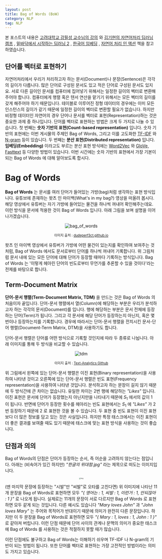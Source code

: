 ```yaml
---
layout: post
title: Bag of Words (BoW)
category: NLP
tag: NLP
---
```




본 포스트의 내용은 [고려대학교 강필성 교수님의 강의](https://www.youtube.com/watch?v=pXCHYq6PXto&list=PLetSlH8YjIfVzHuSXtG4jAC2zbEAErXWm) 와 [김기현의 자연어처리 딥러닝 캠프](http://www.yes24.com/Product/Goods/74802622) , [밑바닥에서 시작하는 딥러닝 2](http://www.yes24.com/Product/Goods/72173703) , [한국어 임베딩](http://m.yes24.com/goods/detail/78569687) , [자연어 처리 인 액션](http://www.yes24.com/Product/Goods/89232661) 책을 참고하였습니다.



## 단어를 벡터로 표현하기

자연어처리에서 우리가 처리하고자 하는 문서(Document)나 문장(Sentence)은 각각의 길이가 다릅니다. 많은 단어로 구성된 문서도 있고 적은 단어로 구성된 문서도 있지요. 서로 다른 길이인 문서를 컴퓨터에 집어넣기 위해서는 일정한 길이의 벡터로 변환해주어야 합니다. 컴퓨터에게 행렬 혹은 텐서 연산을 맡기기 위해서는 모든 벡터의 길이를 갖게 해주어야 하기 때문입니다. 테이블로 이루어진 정형 데이터의 경우에는 이미 모든 인스턴스의 길이가 같기 때문에 일정한 길이의 벡터로 변환할 필요가 없습니다. 하지만 비정형 데이터인 자연어의 경우 단어나 문서를 벡터로 표현(Representation)하는 것은 중요한 과제 중 하나입니다. 단어를 벡터로 표현하는 방법은 크게 두 가지로 나눌 수 있습니다. 첫 번째는 **숫자 기반의 표현(Count-based representation)** 입니다. 숫자 기반의 표현에는 이번 게시물의 주제인 Bag of Words, 그리고 이를 고도화한 [TF-IDF](https://yngie-c.github.io/nlp/2020/05/16/nlp_tf-idf/) 와 [N-gram](https://yngie-c.github.io/nlp/2020/05/22/nlp_ngram/) 등이 있습니다. 두 번째는 **분산 표현(Distributed representation)** 입니다. **임베딩(Embedding)** 이라고도 부르는 분산 표현 방식에는 [Word2Vec](https://yngie-c.github.io/nlp/2020/05/28/nlp_word2vec/) 와 [GloVe, Fasttext](https://yngie-c.github.io/nlp/2020/06/03/nlp_glove/) 등 다양한 방법이 있습니다. 이번 시간에는 숫자 기반의 표현에서 가장 기본이 되는 Bag of Words 에 대해 알아보도록 합시다.



# Bag of Words

**Bag of Words** 는 문서를 여러 단어가 들어있는 가방(bag)처럼 생각하는 표현 방식입니다. 유튜브에 존재하는 왓츠 인 마이백(What's in my bag?) 영상을 떠올려 봅시다. 해당 영상에서 유튜버는 자기 가방에 들어있는 물건을 하나씩 꺼내어 확인해주는데요. 이런 방식을 문서에 적용한 것이 Bag of Words 입니다. 아래 그림을 보며 설명을 이어나가겠습니다. 

<p align="center"><img src="https://dudeperf3ct.github.io/images/lstm_and_gru/bag-of-words.png" alt="bag_of_words"  /></p>

<p align="center" style="font-size:80%">이미지 출처 : <a href="https://dudeperf3ct.github.io/lstm/gru/nlp/2019/01/28/Force-of-LSTM-and-GRU/">dudeperf3ct.github.io</a></p>

왓츠 인 마이백 영상에서 유튜버가 가방에 어떤 물건이 있는지를 확인하여 보여주는 것처럼, Bag of Words 에서도 문서로부터 단어를 하나씩 꺼내어 기록합니다. 위 그림처럼 문서 내에 있는 모든 단어에 대해 단어가 등장할 때마다 기록하는 방식입니다. Bag of Words 는 '이렇게 헤아린 단어의 빈도로부터 무언가를 추론할 수 있을 것이다'라는 전제를 바탕으로 합니다.



## Term-Document Matrix

**단어-문서 행렬(Term-Document Matrix, TDM)** 을 만드는 것은 Bag of Words 의 처음이자 끝입니다. 단어-문서 행렬에서 열(Column)에 해당하는 부분은 우리가 분석하고자 하는 각각의 문서(Document)를 입니다. 행에 해당하는 부분은 문서 전체에 등장하는 단어(Term)가 됩니다. 그리고 각 문서에 해당 단어가 등장하는지 아닌지, 혹은 몇 번이나 등장하는지를 기록합니다. 경우에 따라서는 단어-문서 행렬을 전치시킨 문서-단어 행렬(Document-Term Matrix, DTM)을 사용하기도 합니다.

단어-문서 행렬은 단어를 어떤 방식으로 기록할 것인지에 따라 두 종류로 나뉩니다. 아래 이미지를 통해 두 방식을 비교할 수 있습니다.

<p align="center"><img src="https://user-images.githubusercontent.com/45377884/81645203-206ee380-9464-11ea-81ba-8a8fb9e52f03.png" alt="tdm" style="zoom:100%;" /></p>

<p align="center" style="font-size:80%">이미지 출처 : <a href="https://github.com/pilsung-kang/text-analytics">Text-Analytics Github</a></p>

위 그림에서 왼쪽에 있는 단어-문서 행렬은 이진 표현(Binary representation)을 사용하여 나타낸 것이고 오른쪽에 있는 단어-문서 행렬은 빈도 표현(Frequency representation)을 사용하여 나타낸 것입니다. 분석하고자 하는 문장이 길지 않기 때문에 두 방식간에 큰 차이는 없습니다. 유일한 차이는 2번 행에 해당하는 *"Likes"* 입니다. 이진 표현은 문서에 단어가 등장했는지 아닌지만을 나타내기 때문에 $S_1$ 에서의 값이 $1$ 이 됩니다. 반면에 단어가 등장한 횟수를 헤아리는 빈도 표현에서는 $S_1$ 에 *"Likes"* 가 2번 등장하기 때문에 $2$ 로 표현한 것을 볼 수 있습니다. 두 표현 중 빈도 표현이 이진 표현보다 더 많은 정보를 담고 있는 것은 사실입니다. 하지만 특정 태스크에서는 이진 표현이 더 좋은 결과를 보여줄 때도 있기 때문에 태스크에 맞는 표현 방식을 사용하는 것이 좋습니다.



## 단점과 의의

Bag of Words의 단점은 단어가 등장하는 순서, 즉 어순을 고려하지 않는다는 점입니다. 아래는 (비속어가 있긴 하지만) *"한글의 위대함.jpg"* 라는 제목으로 떠도는 이미지입니다.

<p align="center"><img src="https://user-images.githubusercontent.com/45377884/89851025-83d4f280-dbc6-11ea-8b54-6c8fa612df1c.jpeg" alt="bog" style="zoom: 33%;" /></p>

(맨 마지막 문장에 등장하는 "시발"만 "씨발"로 오타를 고친다면) 위 이미지에 나타난 11개 문장을 Bag of Words로 표현하면 모두 *"{ 영어는 : 1, 씨발 : 1, 이런거 : 1, 안되잖아 : 1 }"* 로 나오게 됩니다. 실제로는 11개의 문장이 서로 다르지만 Bag of Words 로 표현하면 모두 같게 되는 것입니다. 다른 예시도 있습니다 *"Mary loves John"* 과 *"John loves Mary"* 는 주어와 목적어가 반대이기 때문에 의미가 완전히 다른 문장입니다. 하지만 이 두 문장을 Bag of Words로 표현하면 모두 *"{ Mary : 1, loves : 1, John : 1 }"* 로 같아져 버립니다. 이런 단점 때문에 단어 사이의 관계나 문맥의 의미가 중요한 태스크에 Bag of Words 를 사용하는 것은 적절하지 못할 때가 많습니다.

이런 단점에도 불구하고 Bag of Words는 이해하기 쉬우며 TF-IDF 나 N-gram의 기반이 되는 방법이 됩니다. 또한 단어를 벡터로 표현하는 가장 고전적인 방법이라는 의미도 가지고 있습니다.